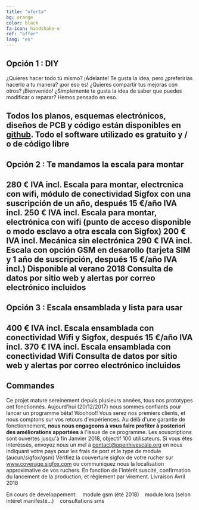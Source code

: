 ```yaml
---
title: "oferta"
bg: orange
color: black
fa-icon: handshake-o
ref: "offer"
lang: "es"
---
```


## Opción 1 : DIY
¿Quieres hacer todo tú mismo? ¡Adelante!
Te gusta la idea, pero ¿preferirias hacerlo a tu manera? ¡por eso es!
¿Quieres compartir tus mejoras con otros?  ¡Bienvenido!
¿Simplemente te gusta la idea de saber que puedes modificar o reparar? Hemos pensado en eso.

Todos los planos, esquemas electrónicos, diseños de PCB y código están disponibles en [github](https://github.com/openhivescale).
Todo el software utilizado es gratuito y / o de código libre
-------------------------
## Opción  2 : Te mandamos la escala para montar
280 € IVA incl. Escala para montar, electrcnica con wifi, módulo de conectividad Sigfox con una suscripción de un año, después 15 €/año IVA incl.
250 € IVA incl. Escala para montar, electrónica con wifi (punto de acceso disponible o modo esclavo a otra escala con Sigfox)
200 € IVA incl. Mecánica sin electrónica
290 € IVA incl. Escala con opción GSM en desarollo (tarjeta SIM y 1 año de suscripción, después 15 €/año IVA incl.) Disponible al verano 2018
Consulta de datos por sitio web y alertas por correo electrónico incluidos
-------------------------
## Opción 3 : Escala ensamblada y lista para usar
400 € IVA incl. Escala ensamblada con conectividad Wifi y Sigfox, después 15 €/año IVA incl.
370 € IVA incl. Escala ensamblada con conectividad Wifi
Consulta de datos por sitio web y alertas por correo electrónico incluidos
-------------------------
## Commandes 
Ce projet mature sereinement depuis plusieurs années, tous nos prototypes ont fonctionnés.
Aujourd'hui (20/12/2017) nous sommes confiants pour lancer un programme bêta! Woohoo!!
Vous serez nos premiers clients, et nous comptons sur vos retours d'expériences. 
Au délà d'une garantie de fonctionnement, **nous nous engageons à vous faire profiter à posteriori des améliorations apportées** à l'issue de ce programme.
Les souscriptions sont ouvertes jusqu'à fin Janvier 2018, objectif 100 utilisateurs. 
Si vous êtes interéssés, envoyez nous un mel à contact@openhivescale.org en nous indiquant votre pays pour les frais de port et le type de module (aucun/sigfox/gsm) 
Vérifiez la couverture sigfox de votre rucher sur www.coverage.sigfox.com ou communiquez nous la localisation approximative de vos ruchers. 
En fonction de l'intérêt suscité, confirmation du lancement de la production, et règlement par virement.
Livraison Avril 2018

En cours de développement:    module gsm (été 2018)    module lora (selon intéret manifesté...)    consultations sms
